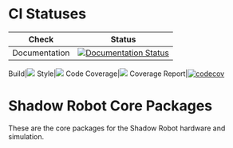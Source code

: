 # CI Statuses

Check | Status
---|---
Documentation|[![Documentation Status](https://readthedocs.org/projects/shadow-robot-core-packages/badge/?version=latest)](http://shadow-robot-core-packages.readthedocs.org)

Build|[<img src="[https://codebuild.eu-west-2.amazonaws.com/badges?uuid=eyJlbmNyeXB0ZWREYXRhIjoiaEh4YUlMTnhhL3FzdzM0cWJqRFp5N0k0OG5MSTJ2ZmVpd0lrRXFpMjQ1S3FlZlBWeU14Nys1ZnFlTnIxdGJOTWJPdFp5OWJ2RWR5NDQwN3ZwRWZyUlRjPSIsIml2UGFyYW1ldGVyU3BlYyI6ImF6ZWRNampqdUlYa0ZNMVkiLCJtYXRlcmlhbFNldFNlcmlhbCI6MX0%3D&branch=noetic_devel"/>](https://eu-west-2.console.aws.amazon.com/codesuite/codebuild/projects/auto_sr_core_noetic-devel_install_check/)
Style|[<img src="https://codebuild.eu-west-2.amazonaws.com/badges?uuid=eyJlbmNyeXB0ZWREYXRhIjoid1MwM29uYWdlSllrUUt1RkFHRmx2RGp6ZEM4b0JmQUdXdEZyTHYyYlFvaExsT2ZhQjRlRFozbWJDQWNmYnVvLzFpRWpkYlYvYnU1RVQvOTNFWXBVTHlZPSIsIml2UGFyYW1ldGVyU3BlYyI6IkR1K3ZGU3IvYnBzbVZpc0siLCJtYXRlcmlhbFNldFNlcmlhbCI6MX0%3D&branch=noetic-devel"/>](https://eu-west-2.console.aws.amazon.com/codesuite/codebuild/projects/auto_sr_core_noetic-devel_style_check/)
Code Coverage|[<img src="https://codebuild.eu-west-2.amazonaws.com/badges?uuid=eyJlbmNyeXB0ZWREYXRhIjoiY0FJUmhwZUZFNCtlNWY4dkpHWlN6bTMvcUkxS214Q0FvZ2s2cXVkems3T0FYZG9EL0pSN1h0eWFuTzA2Yk9lZDdDMXZwWWtTTGlYZ29yYmFySkdtVGxnPSIsIml2UGFyYW1ldGVyU3BlYyI6IjJLZFVSYlVwaVlhTWZNd3giLCJtYXRlcmlhbFNldFNlcmlhbCI6MX0%3D&branch=noetic-devel"/>](https://eu-west-2.console.aws.amazon.com/codesuite/codebuild/projects/auto_sr_core_noetic-devel_code_coverage/)
Coverage Report|[![codecov](https://codecov.io/gh/shadow-robot/sr_core/branch/indigo-devel/graph/badge.svg?token=gQuJ0EGYmw)](https://codecov.io/gh/shadow-robot/sr_core)



# Shadow Robot Core Packages
These are the core packages for the Shadow Robot hardware and simulation.
